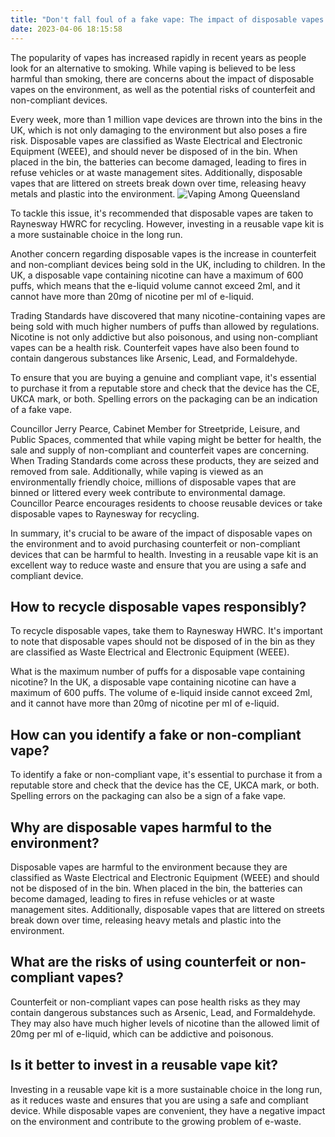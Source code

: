 ```yaml
---
title: "Don't fall foul of a fake vape: The impact of disposable vapes on the environment and your health"
date: 2023-04-06 18:15:58
---
```

The popularity of vapes has increased rapidly in recent years as people look for an alternative to smoking. While vaping is believed to be less harmful than smoking, there are concerns about the impact of disposable vapes on the environment, as well as the potential risks of counterfeit and non-compliant devices.

Every week, more than 1 million vape devices are thrown into the bins in the UK, which is not only damaging to the environment but also poses a fire risk. Disposable vapes are classified as Waste Electrical and Electronic Equipment (WEEE), and should never be disposed of in the bin. When placed in the bin, the batteries can become damaged, leading to fires in refuse vehicles or at waste management sites. Additionally, disposable vapes that are littered on streets break down over time, releasing heavy metals and plastic into the environment.
![Vaping Among Queensland](/images/3.png)
<!--more-->
To tackle this issue, it's recommended that disposable vapes are taken to Raynesway HWRC for recycling. However, investing in a reusable vape kit is a more sustainable choice in the long run.

Another concern regarding disposable vapes is the increase in counterfeit and non-compliant devices being sold in the UK, including to children. In the UK, a disposable vape containing nicotine can have a maximum of 600 puffs, which means that the e-liquid volume cannot exceed 2ml, and it cannot have more than 20mg of nicotine per ml of e-liquid.

Trading Standards have discovered that many nicotine-containing vapes are being sold with much higher numbers of puffs than allowed by regulations. Nicotine is not only addictive but also poisonous, and using non-compliant vapes can be a health risk. Counterfeit vapes have also been found to contain dangerous substances like Arsenic, Lead, and Formaldehyde.

To ensure that you are buying a genuine and compliant vape, it's essential to purchase it from a reputable store and check that the device has the CE, UKCA mark, or both. Spelling errors on the packaging can be an indication of a fake vape.

Councillor Jerry Pearce, Cabinet Member for Streetpride, Leisure, and Public Spaces, commented that while vaping might be better for health, the sale and supply of non-compliant and counterfeit vapes are concerning. When Trading Standards come across these products, they are seized and removed from sale. Additionally, while vaping is viewed as an environmentally friendly choice, millions of disposable vapes that are binned or littered every week contribute to environmental damage. Councillor Pearce encourages residents to choose reusable devices or take disposable vapes to Raynesway for recycling.

In summary, it's crucial to be aware of the impact of disposable vapes on the environment and to avoid purchasing counterfeit or non-compliant devices that can be harmful to health. Investing in a reusable vape kit is an excellent way to reduce waste and ensure that you are using a safe and compliant device.

## How to recycle disposable vapes responsibly?
To recycle disposable vapes, take them to Raynesway HWRC. It's important to note that disposable vapes should not be disposed of in the bin as they are classified as Waste Electrical and Electronic Equipment (WEEE).

What is the maximum number of puffs for a disposable vape containing nicotine?
In the UK, a disposable vape containing nicotine can have a maximum of 600 puffs. The volume of e-liquid inside cannot exceed 2ml, and it cannot have more than 20mg of nicotine per ml of e-liquid.

## How can you identify a fake or non-compliant vape?
To identify a fake or non-compliant vape, it's essential to purchase it from a reputable store and check that the device has the CE, UKCA mark, or both. Spelling errors on the packaging can also be a sign of a fake vape.

## Why are disposable vapes harmful to the environment?
Disposable vapes are harmful to the environment because they are classified as Waste Electrical and Electronic Equipment (WEEE) and should not be disposed of in the bin. When placed in the bin, the batteries can become damaged, leading to fires in refuse vehicles or at waste management sites. Additionally, disposable vapes that are littered on streets break down over time, releasing heavy metals and plastic into the environment.

## What are the risks of using counterfeit or non-compliant vapes?
Counterfeit or non-compliant vapes can pose health risks as they may contain dangerous substances such as Arsenic, Lead, and Formaldehyde. They may also have much higher levels of nicotine than the allowed limit of 20mg per ml of e-liquid, which can be addictive and poisonous.

## Is it better to invest in a reusable vape kit?
Investing in a reusable vape kit is a more sustainable choice in the long run, as it reduces waste and ensures that you are using a safe and compliant device. While disposable vapes are convenient, they have a negative impact on the environment and contribute to the growing problem of e-waste.